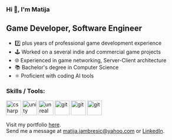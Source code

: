 ### Hi 👋, I'm Matija

## Game Developer, Software Engineer

- 7️⃣ plus years of professional game development experience
- 🕹️ Worked on a several indie and commercial game projects
- 🌐 Experienced in game networking, Server-Client architecture
- 📚 Bachelor's degree in Computer Science
- ⚛️ Proficient with coding AI tools

<h3 align="left">Skills / Tools:</h3>
<p align="left"> 
  <picture>
    <source media="(prefers-color-scheme: dark)" srcset="https://github.com/user-attachments/assets/7bba550a-d253-41fd-8386-19697e95a56b">
    <source media="(prefers-color-scheme: light)" srcset="https://github.com/user-attachments/assets/36fa6e7d-7d7e-4bbb-8046-2af81eda89ce">
    <img alt="csharp" width="40" height="40">
  </picture>
  <picture>
    <source media="(prefers-color-scheme: dark)" srcset="https://github.com/user-attachments/assets/72a10fd9-bdaa-4217-abe3-9affc9863d09">
    <source media="(prefers-color-scheme: light)" srcset="https://github.com/user-attachments/assets/e54c204f-8d75-4894-bdc6-8e78e280237c">
    <img alt="unity" width="40" height="40">
  </picture>
  <picture>
    <source media="(prefers-color-scheme: dark)" srcset="https://github.com/user-attachments/assets/1b857538-659e-42a0-8192-81689bfcf452">
    <source media="(prefers-color-scheme: light)" srcset="https://github.com/user-attachments/assets/a2492b67-97b4-4672-9446-d3470b719536">
    <img alt="unreal" width="40" height="40">
  </picture>
  <picture>
    <source media="(prefers-color-scheme: dark)" srcset="https://github.com/user-attachments/assets/146bb1d3-a41b-4af3-95d5-4848193d409a">
    <source media="(prefers-color-scheme: light)" srcset="https://github.com/user-attachments/assets/941d134d-d00e-49dd-af96-b1da1c0c0ef1">
    <img alt="git" width="40" height="40">
  </picture>
  <picture>
    <source media="(prefers-color-scheme: dark)" srcset="https://github.com/user-attachments/assets/d71831bd-2be7-451e-a03d-46a19641e8d0">
    <source media="(prefers-color-scheme: light)" srcset="https://github.com/user-attachments/assets/95d12184-0de7-4177-a866-091c884b2272">
    <img alt="git" width="40" height="40">
  </picture>
  <picture>
    <source media="(prefers-color-scheme: dark)" srcset="https://github.com/user-attachments/assets/dba761e0-d811-4821-90d7-9b6d9eaaa8e9">
    <source media="(prefers-color-scheme: light)" srcset="https://github.com/user-attachments/assets/1c6b4d77-4c17-41bf-a952-2447654bef4c">
    <img alt="git" width="40" height="40">
  </picture>
</p>

<p align="left"> 
    Visit my portfolio <a href="https://matyx6.github.io/#/game-projects">here</a>.
    <br>Send me a message at <a href="mailto:matija.jambresic@yahoo.com">matija.jambresic@yahoo.com</a> or <a href="https://www.linkedin.com/in/matijajambresic/">LinkedIn</a>.
</p>
